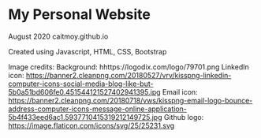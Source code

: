 # My Personal Website
August 2020
caitmoy.github.io

Created using Javascript, HTML, CSS, Bootstrap

Image credits:
Background: hhttps://logodix.com/logo/79701.png
LinkedIn icon: https://banner2.cleanpng.com/20180527/vrv/kisspng-linkedin-computer-icons-social-media-blog-like-but-5b0a51bd606fe0.451544121527402941395.jpg
Email icon: https://banner2.cleanpng.com/20180718/vws/kisspng-email-logo-bounce-address-computer-icons-message-online-application-5b4f433eed6ac1.5937710415319212149725.jpg
Github logo: https://image.flaticon.com/icons/svg/25/25231.svg
